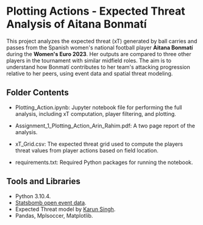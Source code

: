 # Plotting Actions - Expected Threat Analysis of Aitana Bonmatí 

This project analyzes the expected threat (xT) generated by ball carries and passes from the Spanish women's national football player **Aitana Bonmatí** during the **Women's Euro 2023**. Her outputs are compared to three other players in the tournament with similar midfield roles. The aim is to understand how Bonmatí contributes to her team's attacking progression relative to her peers, using event data and spatial threat modeling. 

## Folder Contents 

- Plotting_Action.ipynb: Jupyter notebook file for performing the full analysis, including xT computation, player filtering, and plotting.
  
- Assignment_1_Plotting_Action_Arin_Rahim.pdf: A two page report of the analysis. 
  
- xT_Grid.csv: The expected threat grid used to compute the players threat values from player actions based on field location.
  
- requirements.txt: Required Python packages for running the notebook. 

## Tools and Libraries 
- Python 3.10.4.
- [Statsbomb open event data](https://github.com/statsbomb/open-data).
- Expected Threat model by [Karun Singh](https://karun.in/blog/expected-threat.html).
- Pandas, Mplsoccer, Matplotlib. 
